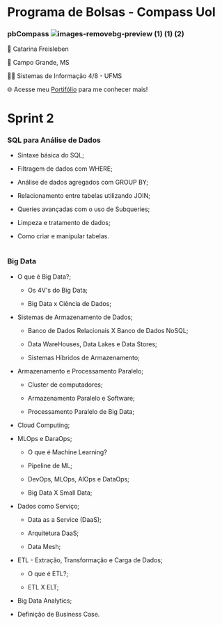 #
# Programa de Bolsas - Compass Uol           

### pbCompass ![images-removebg-preview (1) (1) (2)](https://github.com/catarwnalud/pbCompass/assets/112534616/b449109c-3067-4acf-b922-c597c7bde9d2)

👋 Catarina Freisleben

📌 Campo Grande, MS

👩‍💻 Sistemas de Informação 4/8 - UFMS

🌐 Acesse meu [Portifólio](https://catarwnalud.github.io/) para me conhecer mais!

#
  # Sprint 2

   ### SQL para Análise de Dados
      
   - Sintaxe básica do SQL;
    
   - Filtragem de dados com WHERE;

   - Análise de dados agregados com GROUP BY;

   - Relacionamento entre tabelas utilizando JOIN;

   - Queries avançadas com o uso de Subqueries;

   - Limpeza e tratamento de dados;

   - Como criar e manipular tabelas.
     
#   

  ### Big Data

  - O que é Big Data?;

      - Os 4V's do Big Data;
        
      - Big Data x Ciência de Dados;
    
  - Sistemas de Armazenamento de Dados;

      - Banco de Dados Relacionais X Banco de Dados NoSQL;
        
      - Data WareHouses, Data Lakes e Data Stores;
   
      - Sistemas Híbridos de Armazenamento;
   
  - Armazenamento e Processamento Paralelo;

      - Cluster de computadores;
   
      - Armazenamento Paralelo e Software;
   
      - Processamento Paralelo de Big Data;

  - Cloud Computing;

  - MLOps e DaraOps;

       - O que é Machine Learning?
   
       - Pipeline de ML;
   
       - DevOps, MLOps, AIOps e DataOps;
   
       - Big Data X Small Data;

  - Dados como Serviço;
    
      - Data as a Service (DaaS);
   
      - Arquitetura DaaS;
   
      - Data Mesh;

  - ETL - Extração, Transformação e Carga de Dados;
     
      - O que é ETL?;
   
      - ETL X ELT;

  - Big Data Analytics;

  - Definição de Business Case.


# 